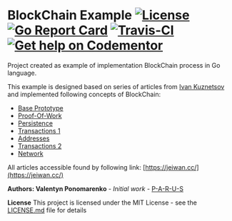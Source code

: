 # BlockChain Example [![License](https://img.shields.io/dub/l/vibe-d.svg)](https://opensource.org/licenses/MIT) [![Go Report Card](https://goreportcard.com/badge/github.com/P-A-R-U-S/BlockChain)](https://goreportcard.com/report/github.com/P-A-R-U-S/BlockChain) [![Travis-CI](https://travis-ci.org/P-A-R-U-S/BlockChain.svg?branch=master)](https://travis-ci.org/P-A-R-U-S/BlockChain) [![Get help on Codementor](https://cdn.codementor.io/badges/get_help_github.svg)](https://www.codementor.io/parus)

Project created as example of implementation BlockChain process in Go language.

This example is designed based on series of articles from [Ivan Kuznetsov](https://twitter.com/jeiwan7) and implemented following concepts of BlockChain:
* [Base Prototype](https://jeiwan.cc/posts/building-blockchain-in-go-part-1/)
* [Proof-Of-Work](https://jeiwan.cc/posts/building-blockchain-in-go-part-2/)
* [Persistence](https://jeiwan.cc/posts/building-blockchain-in-go-part-3/)
* [Transactions 1](https://jeiwan.cc/posts/building-blockchain-in-go-part-4/)
* [Addresses](https://jeiwan.cc/posts/building-blockchain-in-go-part-5/)
* [Transactions 2](https://jeiwan.cc/posts/building-blockchain-in-go-part-6/)
* [Network](https://jeiwan.cc/posts/building-blockchain-in-go-part-7/)

All articles accessible found by following link: [https://jeiwan.cc/](https://jeiwan.cc/)

**Authors: Valentyn Ponomarenko** - *Initial work* - [P-A-R-U-S](https://github.com/P-A-R-U-S)

**License** This project is licensed under the MIT License - see the [LICENSE.md](LICENSE.md) file for details